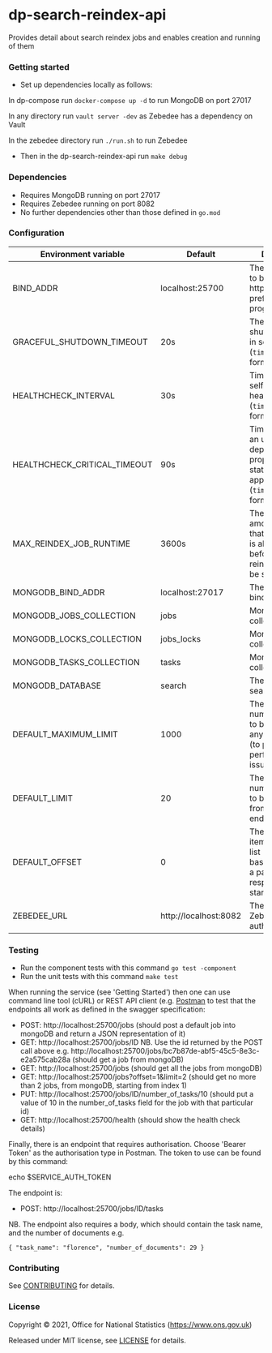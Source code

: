 dp-search-reindex-api
=====================
Provides detail about search reindex jobs and enables creation and running of them

### Getting started

* Set up dependencies locally as follows:

In dp-compose run `docker-compose up -d` to run MongoDB on port 27017

In any directory run `vault server -dev` as Zebedee has a dependency on Vault

In the zebedee directory run `./run.sh` to run Zebedee

* Then in the dp-search-reindex-api run `make debug`

### Dependencies

* Requires MongoDB running on port 27017
* Requires Zebedee running on port 8082
* No further dependencies other than those defined in `go.mod`

### Configuration

| Environment variable         | Default               | Description
| ---------------------------- | --------------------- | -----------
| BIND_ADDR                    | localhost:25700       | The host and port to bind to (The http:// scheme prefix is added programmatically)
| GRACEFUL_SHUTDOWN_TIMEOUT    | 20s                   | The graceful shutdown timeout in seconds (`time.Duration` format)
| HEALTHCHECK_INTERVAL         | 30s                   | Time between self-healthchecks (`time.Duration` format)
| HEALTHCHECK_CRITICAL_TIMEOUT | 90s                   | Time to wait until an unhealthy dependent propagates its state to make this app unhealthy (`time.Duration` format)
| MAX_REINDEX_JOB_RUNTIME      | 3600s                 | The maximum amount of time that a reindex job is allowed to run before another reindex job can be started
| MONGODB_BIND_ADDR            | localhost:27017       | The MongoDB bind address
| MONGODB_JOBS_COLLECTION      | jobs                  | MongoDB jobs collection
| MONGODB_LOCKS_COLLECTION     | jobs_locks            | MongoDB locks collection
| MONGODB_TASKS_COLLECTION     | tasks                 | MongoDB tasks collection
| MONGODB_DATABASE             | search                | The MongoDB search database
| DEFAULT_MAXIMUM_LIMIT        | 1000                  | The maximum number of items to be returned in any list endpoint (to prevent performance issues)
| DEFAULT_LIMIT                | 20                    | The default number of items to be returned from a list endpoint
| DEFAULT_OFFSET               | 0                     | The number of items into the full list (i.e. the 0-based index) that a particular response is starting at
| ZEBEDEE_URL                  | http://localhost:8082 | The URL to Zebedee (for authorisation)

### Testing

* Run the component tests with this command `go test -component`
* Run the unit tests with this command `make test`

When running the service (see 'Getting Started') then one can use command line tool (cURL) or REST API client (e.g. [Postman](https://www.postman.com/product/rest-client/) to test that the endpoints all work as defined in the swagger specification:
- POST: http://localhost:25700/jobs (should post a default job into mongoDB and return a JSON representation of it)
- GET: http://localhost:25700/jobs/ID NB. Use the id returned by the POST call above e.g. http://localhost:25700/jobs/bc7b87de-abf5-45c5-8e3c-e2a575cab28a (should get a job from mongoDB)
- GET: http://localhost:25700/jobs (should get all the jobs from mongoDB)
- GET: http://localhost:25700/jobs?offset=1&limit=2 (should get no more than 2 jobs, from mongoDB, starting from index 1)
- PUT: http://localhost:25700/jobs/ID/number_of_tasks/10 (should put a value of 10 in the number_of_tasks field for the job with that particular id)
- GET: http://localhost:25700/health (should show the health check details)

Finally, there is an endpoint that requires authorisation. Choose 'Bearer Token' as the authorisation type in Postman. The token to use can be found by this command:

echo $SERVICE_AUTH_TOKEN

The endpoint is:

- POST: http://localhost:25700/jobs/ID/tasks

NB. The endpoint also requires a body, which should contain the task name, and the number of documents e.g.

`{
"task_name": "florence",
"number_of_documents": 29
}`

### Contributing

See [CONTRIBUTING](CONTRIBUTING.md) for details.

### License

Copyright © 2021, Office for National Statistics (https://www.ons.gov.uk)

Released under MIT license, see [LICENSE](LICENSE.md) for details.

